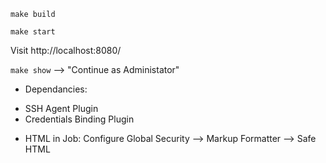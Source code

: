 ```make build```


```make start```

Visit http://localhost:8080/

```make show```
--> "Continue as Administator"

* Dependancies:
- SSH Agent Plugin
- Credentials Binding Plugin

* HTML in Job:
Configure Global Security --> Markup Formatter --> Safe HTML